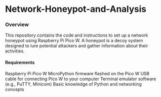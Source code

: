 # Network-Honeypot-and-Analysis
### Overview
This repository contains the code and instructions to set up a network honeypot using Raspberry Pi Pico W. A honeypot is a decoy system designed to lure potential attackers and gather information about their activities.
#### Requirements
Raspberry Pi Pico W
MicroPython firmware flashed on the Pico W
USB cable for connecting Pico W to your computer
Terminal emulator software (e.g., PuTTY, Minicom)
Basic knowledge of Python and networking concepts
